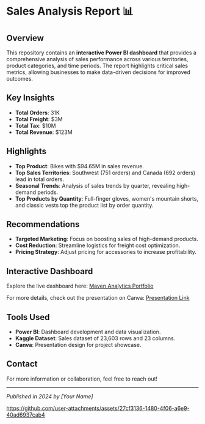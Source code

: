 # Sales Analysis Report 📊

## Overview
This repository contains an **interactive Power BI dashboard** that provides a comprehensive analysis of sales performance across various territories, product categories, and time periods. The report highlights critical sales metrics, allowing businesses to make data-driven decisions for improved outcomes.

## Key Insights
- **Total Orders**: 31K
- **Total Freight**: $3M
- **Total Tax**: $10M
- **Total Revenue**: $123M

## Highlights
- **Top Product**: Bikes with $94.65M in sales revenue.
- **Top Sales Territories**: Southwest (751 orders) and Canada (692 orders) lead in total orders.
- **Seasonal Trends**: Analysis of sales trends by quarter, revealing high-demand periods.
- **Top Products by Quantity**: Full-finger gloves, women's mountain shorts, and classic vests top the product list by order quantity.

## Recommendations
- **Targeted Marketing**: Focus on boosting sales of high-demand products.
- **Cost Reduction**: Streamline logistics for freight cost optimization.
- **Pricing Strategy**: Adjust pricing for accessories to increase profitability.

## Interactive Dashboard
Explore the live dashboard here:
[Maven Analytics Portfolio](https://mavenanalytics.io/project/19632)

For more details, check out the presentation on Canva:
[Presentation Link](https://www.canva.com/design/DAGQzIDehaY/vIHTFPPFsYZQEk7kPHiFFg/edit?utm_content=DAGQzIDehaY&utm_campaign=designshare&utm_medium=link2&utm_source=sharebutton)

## Tools Used
- **Power BI**: Dashboard development and data visualization.
- **Kaggle Dataset**: Sales dataset of 23,603 rows and 23 columns.
- **Canva**: Presentation design for project showcase.

## Contact
For more information or collaboration, feel free to reach out!

---

*Published in 2024 by [Your Name]*


https://github.com/user-attachments/assets/27cf3136-1480-4f06-a6e9-40ad6937cab4

